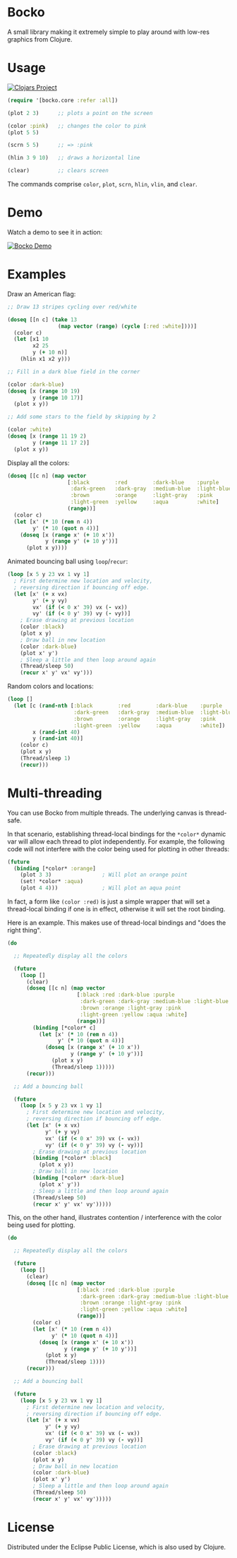 # Bocko

A small library making it extremely simple to play around with low-res graphics from Clojure.

# Usage

[![Clojars Project](http://clojars.org/bocko/latest-version.svg)](http://clojars.org/bocko)

```clojure
(require '[bocko.core :refer :all])

(plot 2 3)      ;; plots a point on the screen

(color :pink)   ;; changes the color to pink
(plot 5 5)

(scrn 5 5)      ;; => :pink

(hlin 3 9 10)   ;; draws a horizontal line

(clear)         ;; clears screen
```

The commands comprise `color`, `plot`, `scrn`, `hlin`, `vlin`, and `clear`.

# Demo

Watch a demo to see it in action:

[![Bocko Demo](http://img.youtube.com/vi/piJPrP3BKIk/0.jpg)](http://www.youtube.com/watch?v=piJPrP3BKIk "Bocko Clojure simple graphics")

# Examples

Draw an American flag:
```clojure
;; Draw 13 stripes cycling over red/white

(doseq [[n c] (take 13 
                (map vector (range) (cycle [:red :white])))] 
  (color c)
  (let [x1 10 
        x2 25 
        y (+ 10 n)]
    (hlin x1 x2 y)))

;; Fill in a dark blue field in the corner

(color :dark-blue)
(doseq [x (range 10 19)
        y (range 10 17)]
  (plot x y))

;; Add some stars to the field by skipping by 2

(color :white)
(doseq [x (range 11 19 2)
        y (range 11 17 2)]
  (plot x y))
```

Display all the colors:

```clojure
(doseq [[c n] (map vector
                   [:black        :red        :dark-blue    :purple
                    :dark-green   :dark-gray  :medium-blue  :light-blue
                    :brown        :orange     :light-gray   :pink
                    :light-green  :yellow     :aqua         :white]
                   (range))]
  (color c)
  (let [x' (* 10 (rem n 4))
        y' (* 10 (quot n 4))]
    (doseq [x (range x' (+ 10 x'))
            y (range y' (+ 10 y'))]
      (plot x y))))
```


Animated bouncing ball using `loop`/`recur`:
```clojure
(loop [x 5 y 23 vx 1 vy 1]
  ; First determine new location and velocity,
  ; reversing direction if bouncing off edge.
  (let [x' (+ x vx)
        y' (+ y vy)
        vx' (if (< 0 x' 39) vx (- vx))
        vy' (if (< 0 y' 39) vy (- vy))]
    ; Erase drawing at previous location
    (color :black)
    (plot x y)
    ; Draw ball in new location
    (color :dark-blue)
    (plot x' y')
    ; Sleep a little and then loop around again
    (Thread/sleep 50)
    (recur x' y' vx' vy')))
```

Random colors and locations:
```clojure
(loop []
  (let [c (rand-nth [:black        :red        :dark-blue    :purple
                     :dark-green   :dark-gray  :medium-blue  :light-blue
                     :brown        :orange     :light-gray   :pink
                     :light-green  :yellow     :aqua         :white])
        x (rand-int 40)
        y (rand-int 40)]
    (color c)
    (plot x y)
    (Thread/sleep 1)
    (recur)))
```

# Multi-threading

You can use Bocko from multiple threads. The underlying canvas is thread-safe.

In that scenario, establishing thread-local bindings for the `*color*` dynamic var will allow each thread to plot independently. For example, the following code will not interfere with the color being used for plotting in other threads:

```clojure
(future
  (binding [*color* :orange]
    (plot 3 3)                ; Will plot an orange point
    (set! *color* :aqua)
    (plot 4 4)))              ; Will plot an aqua point
```

In fact, a form like `(color :red)` is just a simple wrapper that will set a thread-local binding if one is in effect, otherwise it will set the root binding.

Here is an example. This makes use of thread-local bindings and "does the right thing".

```clojure
(do

  ;; Repeatedly display all the colors

  (future
    (loop []
      (clear)
      (doseq [[c n] (map vector
                      [:black :red :dark-blue :purple
                       :dark-green :dark-gray :medium-blue :light-blue
                       :brown :orange :light-gray :pink
                       :light-green :yellow :aqua :white]
                      (range))]
        (binding [*color* c]
          (let [x' (* 10 (rem n 4))
                y' (* 10 (quot n 4))]
            (doseq [x (range x' (+ 10 x'))
                    y (range y' (+ 10 y'))]
              (plot x y)
              (Thread/sleep 1)))))
      (recur)))

  ;; Add a bouncing ball

  (future
    (loop [x 5 y 23 vx 1 vy 1]
      ; First determine new location and velocity,
      ; reversing direction if bouncing off edge.
      (let [x' (+ x vx)
            y' (+ y vy)
            vx' (if (< 0 x' 39) vx (- vx))
            vy' (if (< 0 y' 39) vy (- vy))]
        ; Erase drawing at previous location
        (binding [*color* :black]
          (plot x y))
        ; Draw ball in new location
        (binding [*color* :dark-blue]
          (plot x' y'))
        ; Sleep a little and then loop around again
        (Thread/sleep 50)
        (recur x' y' vx' vy')))))
```

This, on the other hand, illustrates contention / interference with the color being used for plotting.

```clojure
(do

  ;; Repeatedly display all the colors

  (future
    (loop []
      (clear)
      (doseq [[c n] (map vector
                      [:black :red :dark-blue :purple
                       :dark-green :dark-gray :medium-blue :light-blue
                       :brown :orange :light-gray :pink
                       :light-green :yellow :aqua :white]
                      (range))]
        (color c)
        (let [x' (* 10 (rem n 4))
              y' (* 10 (quot n 4))]
          (doseq [x (range x' (+ 10 x'))
                  y (range y' (+ 10 y'))]
            (plot x y)
            (Thread/sleep 1))))
      (recur)))

  ;; Add a bouncing ball

  (future
    (loop [x 5 y 23 vx 1 vy 1]
      ; First determine new location and velocity,
      ; reversing direction if bouncing off edge.
      (let [x' (+ x vx)
            y' (+ y vy)
            vx' (if (< 0 x' 39) vx (- vx))
            vy' (if (< 0 y' 39) vy (- vy))]
        ; Erase drawing at previous location
        (color :black)
        (plot x y)
        ; Draw ball in new location
        (color :dark-blue)
        (plot x' y')
        ; Sleep a little and then loop around again
        (Thread/sleep 50)
        (recur x' y' vx' vy')))))
```


# License

Distributed under the Eclipse Public License, which is also used by Clojure.
